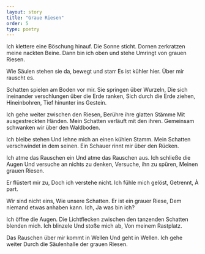 ```yaml
---
layout: story
title: "Graue Riesen"
order: 5
type: poetry
---
```


Ich klettere eine Böschung hinauf. 
Die Sonne sticht. 
Dornen zerkratzen meine nackten Beine.
Dann bin ich oben und stehe
Umringt von grauen Riesen.

Wie Säulen stehen sie da, bewegt und starr
Es ist kühler hier.
Über mir rauscht es.

Schatten spielen am Boden vor mir.
Sie springen über Wurzeln, 
Die sich ineinander verschlungen über die Erde ranken,
Sich durch die Erde ziehen,
Hineinbohren, 
Tief hinunter ins Gestein.

Ich gehe weiter zwischen den Riesen,
Berühre ihre glatten Stämme
Mit ausgestreckten Händen.
Mein Schatten verläuft mit den ihren.
Gemeinsam schwanken wir über den Waldboden.

Ich bleibe stehen
Und lehne mich an einen kühlen Stamm.
Mein Schatten verschwindet in dem seinen.
Ein Schauer rinnt mir über den Rücken.

Ich atme das Rauschen ein 
Und atme das Rauschen aus.
Ich schließe die Augen
Und versuche an nichts zu denken,
Versuche, ihn zu spüren,
Meinen grauen Riesen.

Er flüstert mir zu,
Doch ich verstehe nicht.
Ich fühle mich gelöst,
Getrennt,
À part.

Wir sind nicht eins,
Wie unsere Schatten.
Er ist ein grauer Riese,
Dem niemand etwas anhaben kann.
Ich,
Ja was bin ich?

Ich öffne die Augen.
Die Lichtflecken zwischen den tanzenden Schatten blenden mich.
Ich blinzele
Und stoße mich ab,
Von meinem Rastplatz.

Das Rauschen über mir kommt in Wellen
Und geht in Wellen.
Ich gehe weiter
Durch die Säulenhalle der grauen Riesen.
